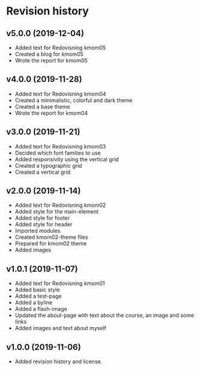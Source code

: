 Revision history
==================

v5.0.0 (2019-12-04)
--------------------

* Added text for Redovisning kmom05
* Created a blog for kmom05
* Wrote the report for kmom05


v4.0.0 (2019-11-28)
--------------------

* Added text for Redovisning kmom04
* Created a minimalistic, colorful and dark theme
* Created a base theme
* Wrote the report for kmom04


v3.0.0 (2019-11-21)
--------------------

* Added text for Redovisning kmom03
* Decided which font families to use
* Added responsivity using the vertical grid
* Created a typographic grid
* Created a vertical grid


v2.0.0 (2019-11-14)
--------------------

* Added text for Redovisning kmom02
* Added style for the main-element
* Added style for footer
* Added style for header
* Imported modules
* Created kmom02-theme files
* Prepared for kmom02 theme
* Added images


v1.0.1 (2019-11-07)
--------------------

* Added text for Redovisning kmom01
* Added basic style
* Added a test-page
* Added a byline
* Added a flash-image
* Updated the about-page with text about the course, an image and some links
* Added images and text about myself


v1.0.0 (2019-11-06)
--------------------

* Added revision history and license.
